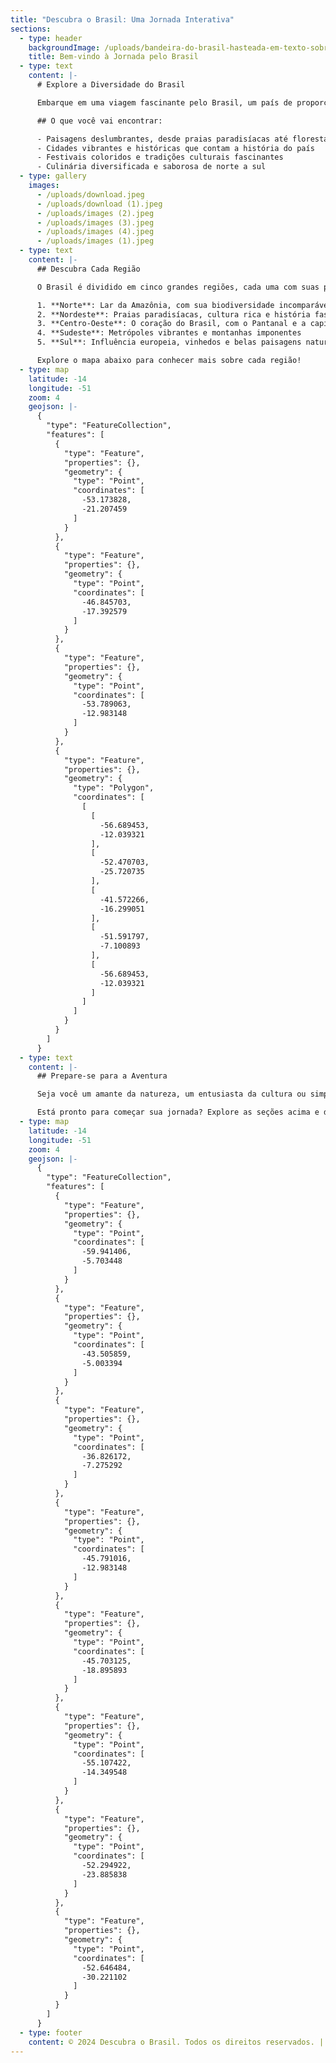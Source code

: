 ```yaml
---
title: "Descubra o Brasil: Uma Jornada Interativa"
sections:
  - type: header
    backgroundImage: /uploads/bandeira-do-brasil-hasteada-em-texto-sobre-curiosidades-sobre-o-brasil.webp
    title: Bem-vindo à Jornada pelo Brasil
  - type: text
    content: |-
      # Explore a Diversidade do Brasil

      Embarque em uma viagem fascinante pelo Brasil, um país de proporções continentais e diversidade incomparável. Nesta jornada interativa, você descobrirá as maravilhas naturais, a rica cultura e as tradições únicas que fazem do Brasil um destino tão especial.

      ## O que você vai encontrar:

      - Paisagens deslumbrantes, desde praias paradisíacas até florestas exuberantes
      - Cidades vibrantes e históricas que contam a história do país
      - Festivais coloridos e tradições culturais fascinantes
      - Culinária diversificada e saborosa de norte a sul
  - type: gallery
    images:
      - /uploads/download.jpeg
      - /uploads/download (1).jpeg
      - /uploads/images (2).jpeg
      - /uploads/images (3).jpeg
      - /uploads/images (4).jpeg
      - /uploads/images (1).jpeg
  - type: text
    content: |-
      ## Descubra Cada Região

      O Brasil é dividido em cinco grandes regiões, cada uma com suas próprias características únicas:

      1. **Norte**: Lar da Amazônia, com sua biodiversidade incomparável
      2. **Nordeste**: Praias paradisíacas, cultura rica e história fascinante
      3. **Centro-Oeste**: O coração do Brasil, com o Pantanal e a capital Brasília
      4. **Sudeste**: Metrópoles vibrantes e montanhas imponentes
      5. **Sul**: Influência europeia, vinhedos e belas paisagens naturais

      Explore o mapa abaixo para conhecer mais sobre cada região!
  - type: map
    latitude: -14
    longitude: -51
    zoom: 4
    geojson: |-
      {
        "type": "FeatureCollection",
        "features": [
          {
            "type": "Feature",
            "properties": {},
            "geometry": {
              "type": "Point",
              "coordinates": [
                -53.173828,
                -21.207459
              ]
            }
          },
          {
            "type": "Feature",
            "properties": {},
            "geometry": {
              "type": "Point",
              "coordinates": [
                -46.845703,
                -17.392579
              ]
            }
          },
          {
            "type": "Feature",
            "properties": {},
            "geometry": {
              "type": "Point",
              "coordinates": [
                -53.789063,
                -12.983148
              ]
            }
          },
          {
            "type": "Feature",
            "properties": {},
            "geometry": {
              "type": "Polygon",
              "coordinates": [
                [
                  [
                    -56.689453,
                    -12.039321
                  ],
                  [
                    -52.470703,
                    -25.720735
                  ],
                  [
                    -41.572266,
                    -16.299051
                  ],
                  [
                    -51.591797,
                    -7.100893
                  ],
                  [
                    -56.689453,
                    -12.039321
                  ]
                ]
              ]
            }
          }
        ]
      }
  - type: text
    content: |-
      ## Prepare-se para a Aventura

      Seja você um amante da natureza, um entusiasta da cultura ou simplesmente alguém em busca de novas experiências, o Brasil tem algo especial para oferecer. Use este guia interativo para planejar sua próxima aventura e descobrir as maravilhas deste país incrível.

      Está pronto para começar sua jornada? Explore as seções acima e deixe-se encantar pela magia do Brasil!
  - type: map
    latitude: -14
    longitude: -51
    zoom: 4
    geojson: |-
      {
        "type": "FeatureCollection",
        "features": [
          {
            "type": "Feature",
            "properties": {},
            "geometry": {
              "type": "Point",
              "coordinates": [
                -59.941406,
                -5.703448
              ]
            }
          },
          {
            "type": "Feature",
            "properties": {},
            "geometry": {
              "type": "Point",
              "coordinates": [
                -43.505859,
                -5.003394
              ]
            }
          },
          {
            "type": "Feature",
            "properties": {},
            "geometry": {
              "type": "Point",
              "coordinates": [
                -36.826172,
                -7.275292
              ]
            }
          },
          {
            "type": "Feature",
            "properties": {},
            "geometry": {
              "type": "Point",
              "coordinates": [
                -45.791016,
                -12.983148
              ]
            }
          },
          {
            "type": "Feature",
            "properties": {},
            "geometry": {
              "type": "Point",
              "coordinates": [
                -45.703125,
                -18.895893
              ]
            }
          },
          {
            "type": "Feature",
            "properties": {},
            "geometry": {
              "type": "Point",
              "coordinates": [
                -55.107422,
                -14.349548
              ]
            }
          },
          {
            "type": "Feature",
            "properties": {},
            "geometry": {
              "type": "Point",
              "coordinates": [
                -52.294922,
                -23.885838
              ]
            }
          },
          {
            "type": "Feature",
            "properties": {},
            "geometry": {
              "type": "Point",
              "coordinates": [
                -52.646484,
                -30.221102
              ]
            }
          }
        ]
      }
  - type: footer
    content: © 2024 Descubra o Brasil. Todos os direitos reservados. | Desenvolvido com ❤️ por entusiastas do Brasil
---
```

